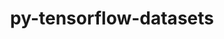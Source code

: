 ---
title: "py-tensorflow-datasets"
layout: cache
categories: [package, develop-2024-02-18]
meta: {"versions": ["4.4.0"], "compilers": ["gcc@=11.4.0"], "oss": ["ubuntu22.04"], "platforms": ["linux"], "targets": ["x86_64_v3"], "stacks": ["ml-linux-x86_64-cpu", "ml-linux-x86_64-cuda", "ml-linux-x86_64-rocm", "root"], "num_specs": 1, "num_specs_by_stack": {"ml-linux-x86_64-rocm": 1, "ml-linux-x86_64-cuda": 1, "ml-linux-x86_64-cpu": 1, "root": 1}}
spec_details: [{"hash": "q3f2v7smywneowcpbg2tg63cgdlxayku", "compiler": "gcc@=11.4.0", "versions": ["4.4.0"], "os": "ubuntu22.04", "platform": "linux", "target": "x86_64_v3", "variants": ["build_system=python_pip"], "stacks": ["ml-linux-x86_64-rocm", "ml-linux-x86_64-cuda", "ml-linux-x86_64-cpu", "root"], "size": "-", "tarball": "https://binaries.spack.io/develop-2024-02-18/build_cache/linux-ubuntu22.04-x86_64_v3/gcc-11.4.0/py-tensorflow-datasets-4.4.0/linux-ubuntu22.04-x86_64_v3-gcc-11.4.0-py-tensorflow-datasets-4.4.0-q3f2v7smywneowcpbg2tg63cgdlxayku.spack"}]
---